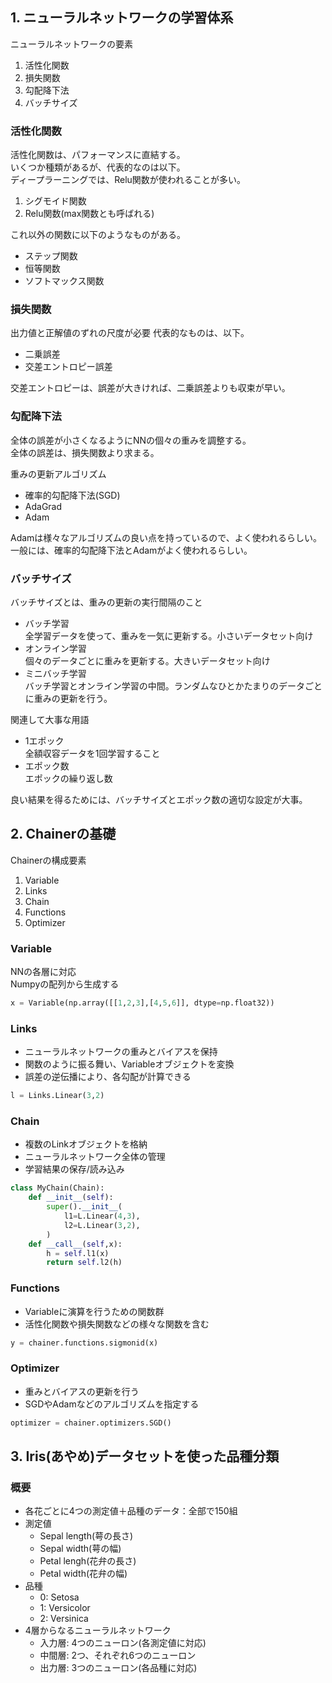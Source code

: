 

## 1. ニューラルネットワークの学習体系

ニューラルネットワークの要素
　
1. 活性化関数
2. 損失関数
3. 勾配降下法
4. バッチサイズ

### 活性化関数

活性化関数は、パフォーマンスに直結する。  
いくつか種類があるが、代表的なのは以下。  
ディープラーニングでは、Relu関数が使われることが多い。

1. シグモイド関数
2. Relu関数(max関数とも呼ばれる)

これ以外の関数に以下のようなものがある。

* ステップ関数
* 恒等関数
* ソフトマックス関数

### 損失関数

出力値と正解値のずれの尺度が必要
代表的なものは、以下。

* 二乗誤差
* 交差エントロピー誤差

交差エントロピーは、誤差が大きければ、二乗誤差よりも収束が早い。

### 勾配降下法

全体の誤差が小さくなるようにNNの個々の重みを調整する。  
全体の誤差は、損失関数より求まる。

重みの更新アルゴリズム

* 確率的勾配降下法(SGD)
* AdaGrad
* Adam

Adamは様々なアルゴリズムの良い点を持っているので、よく使われるらしい。
一般には、確率的勾配降下法とAdamがよく使われるらしい。


### バッチサイズ

バッチサイズとは、重みの更新の実行間隔のこと

* バッチ学習  
    全学習データを使って、重みを一気に更新する。小さいデータセット向け
* オンライン学習  
    個々のデータごとに重みを更新する。大きいデータセット向け
* ミニバッチ学習  
    バッチ学習とオンライン学習の中間。ランダムなひとかたまりのデータごとに重みの更新を行う。

関連して大事な用語

* 1エポック  
    全額収容データを1回学習すること
* エポック数  
    エポックの繰り返し数


良い結果を得るためには、バッチサイズとエポック数の適切な設定が大事。

## 2. Chainerの基礎

Chainerの構成要素

1. Variable
2. Links
3. Chain
4. Functions
5. Optimizer


### Variable

NNの各層に対応  
Numpyの配列から生成する

```python
x = Variable(np.array([[1,2,3],[4,5,6]], dtype=np.float32))
```

### Links

* ニューラルネットワークの重みとバイアスを保持
* 関数のように振る舞い、Variableオブジェクトを変換
* 誤差の逆伝播により、各勾配が計算できる

```python
l = Links.Linear(3,2)
```

### Chain


* 複数のLinkオブジェクトを格納
* ニューラルネットワーク全体の管理
* 学習結果の保存/読み込み

```python
class MyChain(Chain):
    def __init__(self):
        super().__init__(
            l1=L.Linear(4,3),
            l2=L.Linear(3,2),
        )
    def __call__(self,x):
        h = self.l1(x)
        return self.l2(h)
```


### Functions

* Variableに演算を行うための関数群
* 活性化関数や損失関数などの様々な関数を含む

```python
y = chainer.functions.sigmonid(x)
```

### Optimizer

* 重みとバイアスの更新を行う
* SGDやAdamなどのアルゴリズムを指定する

```python
optimizer = chainer.optimizers.SGD()
```

## 3. Iris(あやめ)データセットを使った品種分類

### 概要

* 各花ごとに4つの測定値＋品種のデータ：全部で150組
* 測定値
    * Sepal length(萼の長さ)
    * Sepal width(萼の幅)
    * Petal lengh(花弁の長さ)
    * Petal width(花弁の幅)
* 品種
    * 0: Setosa
    * 1: Versicolor
    * 2: Versinica
* 4層からなるニューラルネットワーク
    * 入力層: 4つのニューロン(各測定値に対応)
    * 中間層: 2つ、それぞれ6つのニューロン
    * 出力層: 3つのニューロン(各品種に対応)
